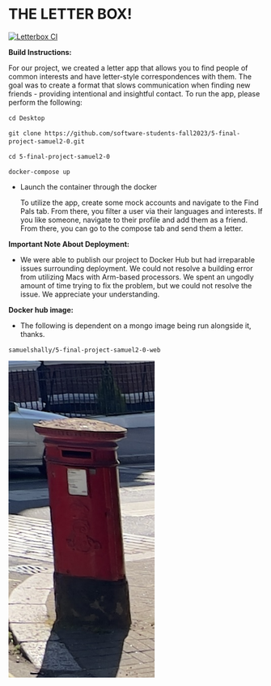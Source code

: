 # THE LETTER BOX!

[![Letterbox CI](https://github.com/software-students-fall2023/5-final-project-samuel2-0/actions/workflows/ci.yaml/badge.svg)](https://github.com/software-students-fall2023/5-final-project-samuel2-0/actions/workflows/ci.yaml/)

**Build Instructions:**

For our project, we created a letter app that allows you to find people of common interests and have letter-style correspondences with them. The goal was to create a format that slows communication when finding new friends - providing intentional and insightful contact. To run the app, please perform the following:


```
cd Desktop
```


```
git clone https://github.com/software-students-fall2023/5-final-project-samuel2-0.git
```

  
```
cd 5-final-project-samuel2-0
```


```
docker-compose up 
```

  
- Launch the container through the docker

  To utilize the app, create some mock accounts and navigate to the Find Pals tab. From there, you filter a user via their languages and interests. If you like someone, navigate to their profile and add them as a friend. From there, you can go to the compose tab and send them a letter. 

**Important Note About Deployment:** 
- We were able to publish our project to Docker Hub but had irreparable issues surrounding deployment. We could not resolve a building error from utilizing Macs with Arm-based processors. We spent an ungodly amount of time trying to fix the problem, but we could not resolve the issue. We appreciate your understanding. 

**Docker hub image:**
- The following is dependent on a mongo image being run alongside it, thanks. 
```
samuelshally/5-final-project-samuel2-0-web
```

![The letterbox](letterbox.JPG)

